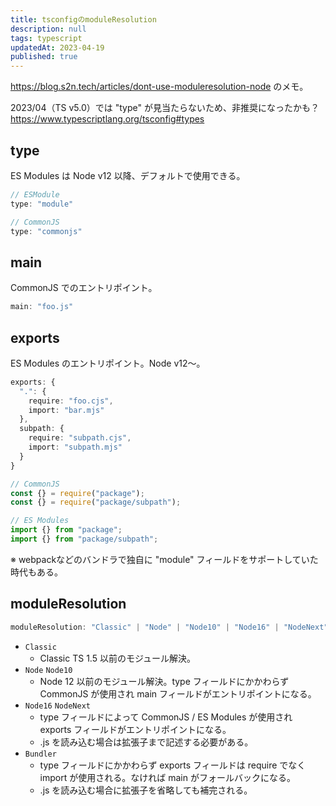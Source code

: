 ```yaml
---
title: tsconfigのmoduleResolution
description: null
tags: typescript
updatedAt: 2023-04-19
published: true
---
```


https://blog.s2n.tech/articles/dont-use-moduleresolution-node のメモ。

2023/04（TS v5.0）では "type" が見当たらないため、非推奨になったかも？
https://www.typescriptlang.org/tsconfig#types

## type

ES Modules は Node v12 以降、デフォルトで使用できる。

```ts
// ESModule
type: "module"
```

```ts
// CommonJS
type: "commonjs"
```

## main

CommonJS でのエントリポイント。

```ts
main: "foo.js"
```

## exports

ES Modules のエントリポイント。Node v12〜。

```ts
exports: {
  ".": {
    require: "foo.cjs",
    import: "bar.mjs"
  },
  subpath: {
    require: "subpath.cjs",
    import: "subpath.mjs"
  }
}
```

```ts
// CommonJS
const {} = require("package");
const {} = require("package/subpath");

// ES Modules
import {} from "package";
import {} from "package/subpath";
```

※ webpackなどのバンドラで独自に "module" フィールドをサポートしていた時代もある。

## moduleResolution

```ts
moduleResolution: "Classic" | "Node" | "Node10" | "Node16" | "NodeNext" | "Bundler"
```

- `Classic`
  - Classic TS 1.5 以前のモジュール解決。
- `Node` `Node10`
  - Node 12 以前のモジュール解決。type フィールドにかかわらず CommonJS が使用され main フィールドがエントリポイントになる。
- `Node16` `NodeNext`
  - type フィールドによって CommonJS / ES Modules が使用され exports フィールドがエントリポイントになる。
  - .js を読み込む場合は拡張子まで記述する必要がある。
- `Bundler`
  - type フィールドにかかわらず exports フィールドは require でなく import が使用される。なければ main がフォールバックになる。
  - .js を読み込む場合に拡張子を省略しても補完される。
